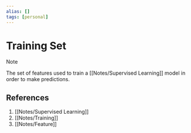 ```yaml
---
alias: []
tags: [personal]
---
```

# Training Set

> [!note]
> The set of features used to train a [[Notes/Supervised Learning]] model in order to make predictions.

## References
1. [[Notes/Supervised Learning]]
2. [[Notes/Training]]
3. [[Notes/Feature]]